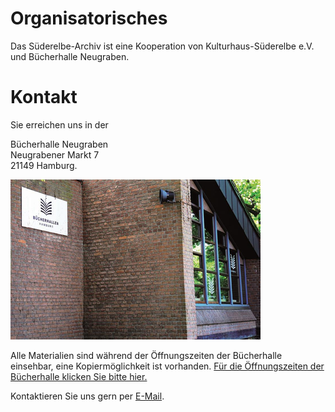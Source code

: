 # Organisatorisches

Das Süderelbe-Archiv ist eine Kooperation von Kulturhaus-Süderelbe e.V.
und Bücherhalle Neugraben.

# Kontakt

Sie erreichen uns in der

Bücherhalle Neugraben  
Neugrabener Markt 7  
21149 Hamburg.

![](resources/Buecherhalle_Neugraben_1.png)

Alle Materialien sind während der Öffnungszeiten der Bücherhalle einsehbar,
eine Kopiermöglichkeit ist vorhanden. [Für die Öffnungszeiten der
Bücherhalle klicken Sie bitte
hier.](https://www.buecherhallen.de/neugraben)

Kontaktieren Sie uns gern per [E-Mail](mailto:info@suederelbe-archiv.de).
